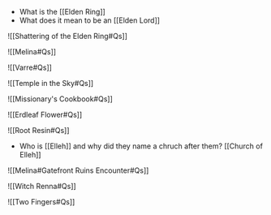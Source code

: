 - What is the [[Elden Ring]] 
- What does it mean to be an [[Elden Lord]]

![[Shattering of the Elden Ring#Qs]]

![[Melina#Qs]]

![[Varre#Qs]]

![[Temple in the Sky#Qs]]

![[Missionary's Cookbook#Qs]]

![[Erdleaf Flower#Qs]]

![[Root Resin#Qs]]

- Who is [[Elleh]] and why did they name a chruch after them? [[Church of Elleh]]

![[Melina#Gatefront Ruins Encounter#Qs]]

![[Witch Renna#Qs]]

![[Two Fingers#Qs]]

